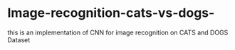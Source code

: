 # Image-recognition-cats-vs-dogs-
this is an implementation of CNN for image recognition on CATS and DOGS Dataset
